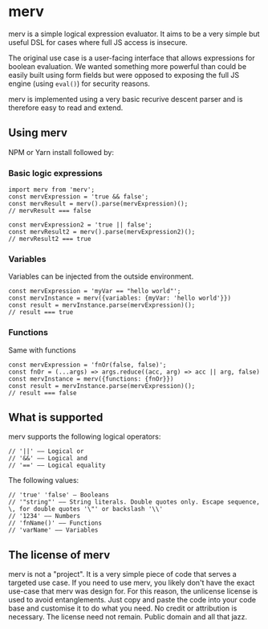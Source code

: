 # merv
merv is a simple logical expression evaluator. It aims to be a very simple but useful DSL for cases where full JS access is insecure.

The original use case is a user-facing interface that allows expressions for boolean evaluation. We wanted something more powerful than could be easily built using form fields but were opposed to exposing the full JS engine (using `eval()`) for security reasons.

merv is implemented using a very basic recurive descent parser and is therefore easy to read and extend.

## Using merv
NPM or Yarn install followed by:

### Basic logic expressions
```
import merv from 'merv';
const mervExpression = 'true && false';
const mervResult = merv().parse(mervExpression)();
// mervResult === false

const mervExpression2 = 'true || false';
const mervResult2 = merv().parse(mervExpression2)();
// mervResult2 === true
```

### Variables
Variables can be injected from the outside environment.
```
const mervExpression = 'myVar == "hello world"';
const mervInstance = merv({variables: {myVar: 'hello world'}})
const result = mervInstance.parse(mervExpression)();
// result === true
```

### Functions
Same with functions
```
const mervExpression = 'fnOr(false, false)';
const fnOr = (...args) => args.reduce((acc, arg) => acc || arg, false)
const mervInstance = merv({functions: {fnOr}})
const result = mervInstance.parse(mervExpression)();
// result === false
```

## What is supported
merv supports the following logical operators:
```
// '||' —— Logical or
// '&&' —— Logical and
// '==' —— Logical equality
```

The following values:
```
// 'true' 'false' — Booleans
// '"string"' —— String literals. Double quotes only. Escape sequence, \, for double quotes '\"' or backslash '\\'
// '1234' —— Numbers
// 'fnName()' —— Functions
// 'varName' —— Variables
```

## The license of merv
merv is not a "project". It is a very simple piece of code that serves a targeted use case. If you need to use merv, you likely don't have the exact use-case that merv was design for. For this reason, the unlicense license is used to avoid entanglements. Just copy and paste the code into your code base and customise it to do what you need. No credit or attribution is necessary. The license need not remain.
Public domain and all that jazz. 
